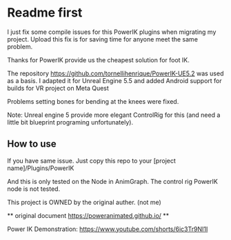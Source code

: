 # Readme first


I just fix some compile issues for this PowerIK plugins when migrating my project. Upload this fix is for saving time for anyone meet the same problem.

Thanks for PowerIK provide us the cheapest solution for foot IK. 

The repository https://github.com/tornellihenrique/PowerIK-UE5.2 was used as a basis.
I adapted it for Unreal Engine 5.5 and added Android support for builds for VR project on Meta Quest

Problems setting bones for bending at the knees were fixed.

Note: Unreal engine 5 provide more elegant ControlRig for this (and need a little bit blueprint programing unfortunately).


## How to use
If you have same issue. 
Just copy this repo to your [project name]/Plugins/PowerIK

And this is only tested on the Node in AnimGraph. The control rig PowerIK node is not tested.


This project is OWNED by the original auther. (not me)


** original document https://poweranimated.github.io/ **

Power IK Demonstration: https://www.youtube.com/shorts/6ic3Tr9NI1I

